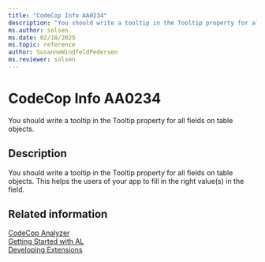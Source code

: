 ```yaml
---
title: "CodeCop Info AA0234"
description: "You should write a tooltip in the Tooltip property for all fields on table objects."
ms.author: solsen
ms.date: 02/18/2025
ms.topic: reference
author: SusanneWindfeldPedersen
ms.reviewer: solsen
---
```

[//]: # (START>DO_NOT_EDIT)
[//]: # (IMPORTANT:Do not edit any of the content between here and the END>DO_NOT_EDIT.)
[//]: # (Any modifications should be made in the .xml files in the ModernDev repo.)
# CodeCop Info AA0234
You should write a tooltip in the Tooltip property for all fields on table objects.

## Description
You should write a tooltip in the Tooltip property for all fields on table objects. This helps the users of your app to fill in the right value(s) in the field. 

[//]: # (IMPORTANT: END>DO_NOT_EDIT)
## Related information  
[CodeCop Analyzer](codecop.md)  
[Getting Started with AL](../devenv-get-started.md)  
[Developing Extensions](../devenv-dev-overview.md)  